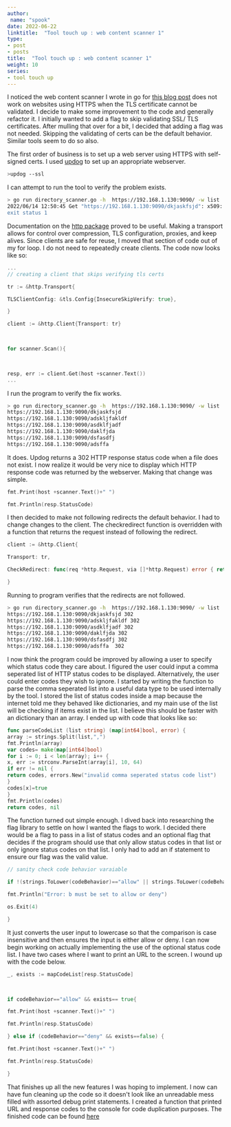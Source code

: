 ```yaml
---  
author:  
 name: "spook"  
date: 2022-06-22  
linktitle:  "Tool touch up : web content scanner 1"
type:  
- post  
- posts  
title:  "Tool touch up : web content scanner 1"
weight: 10  
series:  
- tool touch up 
---
```


I noticed the web content scanner I wrote in go for [this blog post](https://spook.pw/posts/2022/05/dawn-writeup-but-with-slightly-more-programming/) does not work on websites using HTTPS when the TLS certificate cannot be validated. I decide to make some improvement to the code and generally refactor it. I initially wanted to add a flag to skip validating SSL/ TLS certificates. After mulling that over for a bit, I decided that adding a flag was not needed. Skipping the validating of certs can be the default behavior. Similar tools seem to do so also. 

The first order of business is to set up a web server using HTTPS with self-signed certs. I used [updog](https://github.com/sc0tfree/updog0) to set up an appropriate webserver. 
```bash 
>updog --ssl
```
I can attempt to run the tool to verify the problem exists. 
```bash 
> go run directory_scanner.go -h  https://192.168.1.130:9090/ -w list  
2022/06/14 12:50:45 Get "https://192.168.1.130:9090/dkjaskfsjd": x509: cannot validate certificate for 192.168.1.130 because it doesn't contain any IP SANs  
exit status 1

```

Documentation on the [http package](https://pkg.go.dev/net/http) proved to be useful. Making a transport allows for control over compression, TLS configuration, proxies, and keep alives. Since clients are safe for reuse, I moved that section of code out of my for loop. I do not need to repeatedly create clients. The code now looks like so:

```go
...
// creating a client that skips verifying tls certs

tr := &http.Transport{

TLSClientConfig: &tls.Config{InsecureSkipVerify: true},

}

client := &http.Client{Transport: tr}

  

for scanner.Scan(){

  

resp, err := client.Get(host +scanner.Text())
...
```
I run the program to verify the fix works. 

```bash 
> go run directory_scanner.go -h  https://192.168.1.130:9090/ -w list  
https://192.168.1.130:9090/dkjaskfsjd  
https://192.168.1.130:9090/adskljfakldf  
https://192.168.1.130:9090/asdklfjadf  
https://192.168.1.130:9090/daklfjda  
https://192.168.1.130:9090/dsfasdfj  
https://192.168.1.130:9090/adsffa
```
It does. Updog returns a 302 HTTP response status code when a file does not exist. I now realize it would be very nice to display which HTTP response code was returned by the webserver. Making that change was simple.
```go
fmt.Print(host +scanner.Text()+" ")

fmt.Println(resp.StatusCode)
```
I then decided to make not following redirects the default behavior. I had to change changes to the client. The checkredirect function is overridden with a function that returns the request instead of following the redirect. 
```go 
client := &http.Client{

Transport: tr,

CheckRedirect: func(req *http.Request, via []*http.Request) error { return http.ErrUseLastResponse },

}

```
Running to program verifies that the redirects are not followed. 
```bash 
> go run directory_scanner.go -h  https://192.168.1.130:9090/ -w list  
https://192.168.1.130:9090/dkjaskfsjd 302  
https://192.168.1.130:9090/adskljfakldf 302  
https://192.168.1.130:9090/asdklfjadf 302  
https://192.168.1.130:9090/daklfjda 302  
https://192.168.1.130:9090/dsfasdfj 302  
https://192.168.1.130:9090/adsffa  302
```
I now think the program could be improved by allowing a user to specify which status code they care about. I figured the user could input a comma seperated list of HTTP status codes to be displayed. Alternatively, the user could enter codes they wish to ignore. I started by writing the function to parse the comma seperated list into a useful data type to be used internally by the tool. I stored the list of status codes inside a map because the internet told me they behaved like dictionaries, and my main use of the list will be checking if items exist in the list. I believe this should be faster with an dictionary than an array. I ended up with code that looks like so:
```go
func parseCodeList (list string) (map[int64]bool, error) {
array := strings.Split(list,",")
fmt.Println(array)
var codes= make(map[int64]bool)
for i := 0; i < len(array); i++ {
x, err := strconv.ParseInt(array[i], 10, 64)
if err != nil {
return codes, errors.New("invalid comma seperated status code list")
}
codes[x]=true
}
fmt.Println(codes)
return codes, nil

```
The function turned out simple enough. I dived back into researching the flag library to settle on how I wanted the flags to work. I decided there would be a flag to pass in a list of status codes and an optional flag that decides if the program should use that only allow status codes in that list or only ignore status codes on that list. I only had to add an if statement to ensure our flag was the valid value. 
```go 
// sanity check code behavior varaiable

if !(strings.ToLower(codeBehavior)=="allow" || strings.ToLower(codeBehavior)=="deny" ){

fmt.Println("Error: b must be set to allow or deny")

os.Exit(4)

}

```
It just converts the user input to lowercase so that the comparison is case insensitive and then ensures the input is either allow or deny. I can now begin working on actually implementing the use of the optional status code list. I have two cases where I want to print an URL to the screen. I wound up with the code below. 
```go 
_, exists := mapCodeList[resp.StatusCode]

  

if codeBehavior=="allow" && exists== true{

fmt.Print(host +scanner.Text()+" ")

fmt.Println(resp.StatusCode)

} else if (codeBehavior=="deny" && exists==false) {

fmt.Print(host +scanner.Text()+" ")

fmt.Println(resp.StatusCode)

}
```

That finishes up all the new features I was hoping to implement. I now can have fun cleaning up the code so it doesn't look like an unreadable mess filled with assorted debug print statements. I created a function that printed URL and response codes to the console for code duplication purposes. The finished code can be found [here](https://github.com/spookyscary1/directory-scanner)